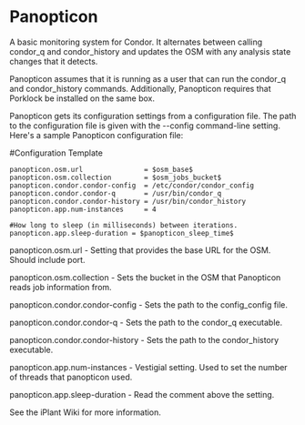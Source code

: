 # Panopticon

A basic monitoring system for Condor. It alternates between calling condor_q and condor_history and updates the OSM with any analysis state changes that it detects.

Panopticon assumes that it is running as a user that can run the condor_q and condor_history commands. Additionally, Panopticon requires that Porklock be installed on the same box.

Panopticon gets its configuration settings from a configuration file. The path to the configuration file is given with the --config command-line setting. Here's a sample Panopticon configuration file:

#Configuration Template

    panopticon.osm.url               = $osm_base$
    panopticon.osm.collection        = $osm_jobs_bucket$
    panopticon.condor.condor-config  = /etc/condor/condor_config
    panopticon.condor.condor-q       = /usr/bin/condor_q
    panopticon.condor.condor-history = /usr/bin/condor_history
    panopticon.app.num-instances     = 4

    #How long to sleep (in milliseconds) between iterations.
    panopticon.app.sleep-duration = $panopticon_sleep_time$

panopticon.osm.url - Setting that provides the base URL for the OSM. Should include port.

panopticon.osm.collection - Sets the bucket in the OSM that Panopticon reads job information from.

panopticon.condor.condor-config  - Sets the path to the config_config file.

panopticon.condor.condor-q - Sets the path to the condor_q executable.

panopticon.condor.condor-history - Sets the path to the condor_history executable.

panopticon.app.num-instances - Vestigial setting. Used to set the number of threads that panopticon used.

panopticon.app.sleep-duration - Read the comment above the setting.

See the iPlant Wiki for more information.


